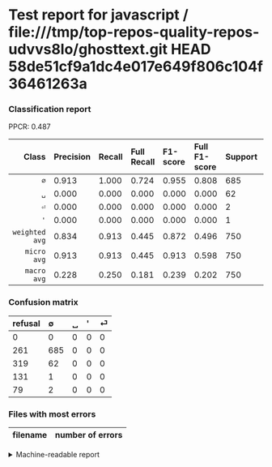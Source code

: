 # Test report for javascript / file:///tmp/top-repos-quality-repos-udvvs8lo/ghosttext.git HEAD 58de51cf9a1dc4e017e649f806c104f36461263a

### Classification report

PPCR: 0.487

| Class | Precision | Recall | Full Recall | F1-score | Full F1-score | Support | Full Support | PPCR |
|------:|:----------|:-------|:------------|:---------|:---------|:--------|:-------------|:-----|
| `∅` | 0.913| 1.000| 0.724| 0.955| 0.808| 685| 946| 0.724 |
| `␣` | 0.000| 0.000| 0.000| 0.000| 0.000| 62| 381| 0.163 |
| `⏎` | 0.000| 0.000| 0.000| 0.000| 0.000| 2| 81| 0.025 |
| `'` | 0.000| 0.000| 0.000| 0.000| 0.000| 1| 132| 0.008 |
| `weighted avg` | 0.834| 0.913| 0.445| 0.872| 0.496| 750| 1540| 0.487 |
| `micro avg` | 0.913| 0.913| 0.445| 0.913| 0.598| 750| 1540| 0.487 |
| `macro avg` | 0.228| 0.250| 0.181| 0.239| 0.202| 750| 1540| 0.487 |

### Confusion matrix

|refusal|  ∅| ␣| '| ⏎| 
|:---|:---|:---|:---|:---|
|0 |0 |0 |0 |0 |
|261 |685 |0 |0 |0 |
|319 |62 |0 |0 |0 |
|131 |1 |0 |0 |0 |
|79 |2 |0 |0 |0 |

### Files with most errors

| filename | number of errors|
|:----:|:-----|

<details>
    <summary>Machine-readable report</summary>
```json
{
  "cl_report": {"\u0027": {"f1-score": 0.0, "precision": 0.0, "recall": 0.0, "support": 1}, "macro avg": {"f1-score": 0.23867595818815332, "precision": 0.22833333333333333, "recall": 0.25, "support": 750}, "micro avg": {"f1-score": 0.9133333333333333, "precision": 0.9133333333333333, "recall": 0.9133333333333333, "support": 750}, "weighted avg": {"f1-score": 0.8719628339140535, "precision": 0.8341777777777778, "recall": 0.9133333333333333, "support": 750}, "\u2205": {"f1-score": 0.9547038327526133, "precision": 0.9133333333333333, "recall": 1.0, "support": 685}, "\u23ce": {"f1-score": 0.0, "precision": 0.0, "recall": 0.0, "support": 2}, "\u2423": {"f1-score": 0.0, "precision": 0.0, "recall": 0.0, "support": 62}},
  "cl_report_full": {"\u0027": {"f1-score": 0.0, "precision": 0.0, "recall": 0.0, "support": 132}, "macro avg": {"f1-score": 0.20194575471698112, "precision": 0.22833333333333333, "recall": 0.18102536997885835, "support": 1540}, "micro avg": {"f1-score": 0.5982532751091704, "precision": 0.9133333333333333, "recall": 0.4448051948051948, "support": 1540}, "weighted avg": {"f1-score": 0.4962095687331536, "precision": 0.561047619047619, "recall": 0.4448051948051948, "support": 1540}, "\u2205": {"f1-score": 0.8077830188679245, "precision": 0.9133333333333333, "recall": 0.7241014799154334, "support": 946}, "\u23ce": {"f1-score": 0.0, "precision": 0.0, "recall": 0.0, "support": 81}, "\u2423": {"f1-score": 0.0, "precision": 0.0, "recall": 0.0, "support": 381}},
  "ppcr": 0.487012987012987
}
```
</details>

